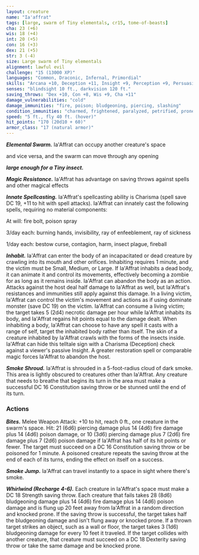 ```yaml
---
layout: creature
name: "Ia'affrat"
tags: [large, swarm of Tiny elementals, cr15, tome-of-beasts]
cha: 23 (+6)
wis: 18 (+4)
int: 20 (+5)
con: 16 (+3)
dex: 21 (+5)
str: 3 (-4)
size: Large swarm of Tiny elementals
alignment: lawful evil
challenge: "15 (13000 XP)"
languages: "Common, Draconic, Infernal, Primordial"
skills: "Arcana +10, Deception +11, Insight +9, Perception +9, Persuasion +11"
senses: "blindsight 10 ft., darkvision 120 ft."
saving_throws: "Dex +10, Con +8, Wis +9, Cha +11"
damage_vulnerabilities: "cold"
damage_immunities: "fire, poison; bludgeoning, piercing, slashing"
condition_immunities: "charmed, frightened, paralyzed, petrified, prone, poisoned, restrained, stunned"
speed: "5 ft., fly 40 ft. (hover)"
hit_points: "170 (20d10 + 60)"
armor_class: "17 (natural armor)"
---
```


***Elemental Swarm.*** Ia'Affrat can occupy another creature's space

and vice versa, and the swarm can move through any opening

***large enough for a Tiny insect.*** 

***Magic Resistance.*** Ia'Affrat has advantage on saving throws against spells and other magical effects

***Innate Spellcasting.*** Ia'Affrat's spellcasting ability is Charisma (spell save DC 19, +11 to hit with spell attacks). Ia'Affrat can innately cast the following spells, requiring no material components:

At will: fire bolt, poison spray

3/day each: burning hands, invisibility, ray of enfeeblement, ray of sickness

1/day each: bestow curse, contagion, harm, insect plague, fireball

***Inhabit.*** Ia'Affrat can enter the body of an incapacitated or dead creature by crawling into its mouth and other orifices. Inhabiting requires 1 minute, and the victim must be Small, Medium, or Large. If Ia'Affrat inhabits a dead body, it can animate it and control its movements, effectively becoming a zombie for as long as it remains inside. Ia'Affrat can abandon the body as an action. Attacks against the host deal half damage to Ia'Affrat as well, but Ia'Affrat's resistances and immunities still apply against this damage. In a living victim, Ia'Affrat can control the victim's movement and actions as if using dominate monster (save DC 19) on the victim. Ia'Affrat can consume a living victim; the target takes 5 (2d4) necrotic damage per hour while Ia'Affrat inhabits its body, and Ia'Affrat regains hit points equal to the damage dealt. When inhabiting a body, Ia'Affrat can choose to have any spell it casts with a range of self, target the inhabited body rather than itself. The skin of a creature inhabited by Ia'Affrat crawls with the forms of the insects inside. Ia'Affrat can hide this telltale sign with a Charisma (Deception) check against a viewer's passive Insight. A greater restoration spell or comparable magic forces Ia'Affrat to abandon the host.

***Smoke Shroud.*** Ia'Affrat is shrouded in a 5-foot-radius cloud of dark smoke. This area is lightly obscured to creatures other than Ia'Affrat. Any creature that needs to breathe that begins its turn in the area must make a successful DC 16 Constitution saving throw or be stunned until the end of its turn.

### Actions

***Bites.*** Melee Weapon Attack: +10 to hit, reach 0 ft., one creature in the swarm's space. Hit: 21 (6d6) piercing damage plus 14 (4d6) fire damage plus 14 (4d6) poison damage, or 10 (3d6) piercing damage plus 7 (2d6) fire damage plus 7 (2d6) poison damage if Ia'Affrat has half of its hit points or fewer. The target must succeed on a DC 16 Constitution saving throw or be poisoned for 1 minute. A poisoned creature repeats the saving throw at the end of each of its turns, ending the effect on itself on a success.

***Smoke Jump.*** Ia'Affrat can travel instantly to a space in sight where there's smoke.

***Whirlwind (Recharge 4-6).*** Each creature in Ia'Affrat's space must make a DC 18 Strength saving throw. Each creature that fails takes 28 (8d6) bludgeoning damage plus 14 (4d6) fire damage plus 14 (4d6) poison damage and is flung up 20 feet away from Ia'Affrat in a random direction and knocked prone. If the saving throw is successful, the target takes half the bludgeoning damage and isn't flung away or knocked prone. If a thrown target strikes an object, such as a wall or floor, the target takes 3 (1d6) bludgeoning damage for every 10 feet it traveled. If the target collides with another creature, that creature must succeed on a DC 18 Dexterity saving throw or take the same damage and be knocked prone.

